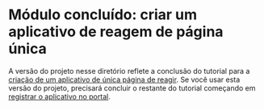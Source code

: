 # <a name="completed-module-create-a-react-single-page-app"></a>Módulo concluído: criar um aplicativo de reagem de página única

A versão do projeto nesse diretório reflete a conclusão do tutorial para a [criação de um aplicativo de única página de reagir](https://docs.microsoft.com/graph/training/react-tutorial?tutorial-step=1). Se você usar esta versão do projeto, precisará concluir o restante do tutorial começando em [registrar o aplicativo no portal](https://docs.microsoft.com/graph/training/react-tutorial?tutorial-step=2).